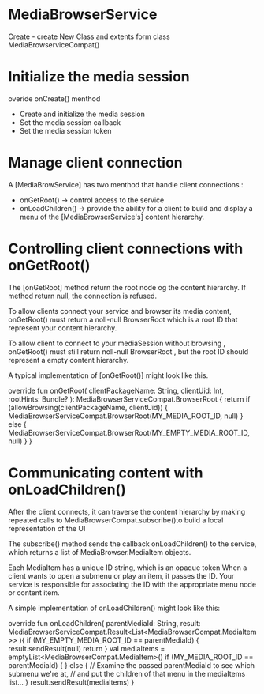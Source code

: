 # MediaBrowserService
Create - create New Class and extents form class MediaBrowserviceCompat()

# Initialize the media session

overide onCreate() menthod 
  * Create and initialize the media session
  * Set the media session callback
  * Set the media session token
# Manage client connection

A [MediaBrowService] has two menthod that handle client connections : 
- onGetRoot() -> control access to the service 
- onLoadChildren() -> provide the ability for a client to build and display a menu
of the [MediaBrowserService's] content hierarchy.

# Controlling client connections with onGetRoot()
The [onGetRoot] method return the root node og the content hierarchy. 
If method return null, the connection is refused.

To allow clients connect your service and browser its media content, onGetRoot() must return a noll-null
BrowserRoot which is a root  ID that represent your content hierarchy.

To allow client to connect to your mediaSession without browsing , onGetRoot() must still return noll-null
BrowserRoot , but the root ID should represent a empty content hierarchy. 

A typical implementation of [onGetRoot()] might look like this.

override fun onGetRoot(
        clientPackageName: String,
        clientUid: Int,
        rootHints: Bundle?
): MediaBrowserServiceCompat.BrowserRoot {
    return if (allowBrowsing(clientPackageName, clientUid)) {
        MediaBrowserServiceCompat.BrowserRoot(MY_MEDIA_ROOT_ID, null)
    } else {
        MediaBrowserServiceCompat.BrowserRoot(MY_EMPTY_MEDIA_ROOT_ID, null)
    }
} 


# Communicating content with onLoadChildren()

After the client connects, it can traverse the content hierarchy by making repeated calls to 
MediaBrowserCompat.subscribe()to build a local representation of the UI

The subscribe() method sends the callback onLoadChildren() to the service, which returns a list 
of MediaBrowser.MediaItem objects.

Each MediaItem has a unique ID string, which is an opaque token
When a client wants to open a submenu or play an item, it passes the ID. Your service is responsible for 
associating the ID with the appropriate menu node or content item.

A simple implementation of onLoadChildren() might look like this:

override fun onLoadChildren(
        parentMediaId: String,
        result: MediaBrowserServiceCompat.Result<List<MediaBrowserCompat.MediaItem>>
){
    if (MY_EMPTY_MEDIA_ROOT_ID == parentMediaId) {
        result.sendResult(null)
        return
    }
    val mediaItems = emptyList<MediaBrowserCompat.MediaItem>()
    if (MY_MEDIA_ROOT_ID == parentMediaId) {
    } else {
        // Examine the passed parentMediaId to see which submenu we're at,
        // and put the children of that menu in the mediaItems list...
    }
    result.sendResult(mediaItems)
}
